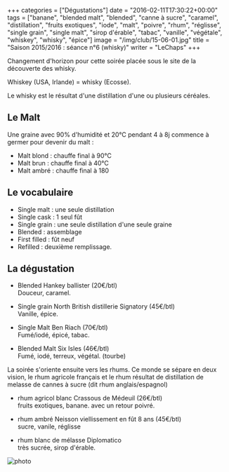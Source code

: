 +++
categories = ["Dégustations"]
date = "2016-02-11T17:30:22+00:00"
tags = ["banane", "blended malt", "blended", "canne à sucre", "caramel", "distillation", "fruits exotiques", "iode", "malt", "poivre", "rhum", "réglisse", "single grain", "single malt", "sirop d'érable", "tabac", "vanille", "végétale", "whiskey", "whisky", "épice"] 
image = "/img/club/15-06-01.jpg"
title = "Saison 2015/2016 : séance n°6 (whisky)"
writer = "LeChaps"
+++

Changement d'horizon pour cette soirée placée sous le site de la découverte des whisky.

Whiskey (USA, Irlande) = whisky (Ecosse).

Le whisky est le résultat d'une distillation d'une ou plusieurs céréales.

## Le Malt

Une graine avec 90% d'humidité et 20°C pendant 4 à 8j commence à germer pour devenir du malt :

* Malt blond : chauffe final à 90°C
* Malt brun : chauffe final à 40°C
* Malt ambré : chauffe final à 180

## Le vocabulaire

* Single malt : une seule distillation
* Single cask : 1 seul fût
* Single grain : une seule distillation d'une seule graine
* Blended : assemblage
* First filled : fût neuf
* Refilled : deuxième remplissage.

## La dégustation

* Blended Hankey ballister (20€/btl) <i class="fa fa-plus-circle"></i>  
Douceur, caramel.

* Single grain North British distillerie Signatory  (45€/btl)  
Vanille, épice.

* Single Malt Ben Riach (70€/btl)  
Fumé/iodé, épicé, tabac.

* Blended Malt Six Isles (46€/btl)  
Fumé, iodé, terreux, végétal. (tourbe)

La soirée s'oriente ensuite vers les rhums. Ce monde se sépare en deux vision, le rhum agricole français et le rhum résultat de distillation de melasse de cannes à sucre (dit rhum anglais/espagnol)

* rhum agricol blanc Crassous de Médeuil (26€/btl)  
fruits exotiques, banane. avec un retour poivré.

* rhum ambré Neisson viellissement en fût 8 ans (45€/btl)  
sucre, vanile, réglisse

* rhum blanc de mélasse Diplomatico  
très sucrée, sirop d'érable.

![photo][1]

[1]: /img/club/15-06-01.jpg
